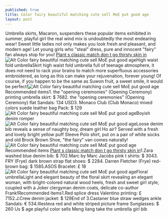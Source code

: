 ```yaml
---
published: true
title: Color fairy beautiful matching cute sell MoE put good age
layout: post
---
```

Umbrella skirts, Macaron, suspenders these popular items exhibited in summer, playful girl the real wind mix is undoubtedly the most endearing wear! Sweet little ladies not only makes you look fresh and pleasant, and modern age! Let young girls who \"steal\" dress, pure and innocent \"fairy\" fan always stop for you! [Plant s classic match don t go thirsty skin in](http://www.mkfans.com/2016/04/29/plant-s-classic-match-don-t-go-thirsty-skin-in-summer/)![Alt Color fairy beautiful matching cute sell MoE put good age](https://c2.staticflickr.com/8/7450/27257367710_ef08f753fe.jpg)High waist fold umbrellaSkirt high waist fold umbrella full of teenage atmosphere, it does not need to rack your brains to match more superfluous accessories embroidered, as long as this can make your rejuvenation, forever young! Of course, if you happen to be the same as Suwon fruit, a sweet smile, it would be perfect!![Alt Color fairy beautiful matching cute sell MoE put good age](https://c2.staticflickr.com/8/7326/27499634346_3d65510606.jpg)Recommended items1. the \"opening ceremonies\" (Opening Ceremony) printing umbrella skirt: $ 7682. the \"opening ceremonies\" (Opening Ceremony) flat Sandals: 134 USD3. Monaco Club (Club Monaco) mixed colors suede leather bag Pack: $ 129![Alt Color fairy beautiful matching cute sell MoE put good age](https://c2.staticflickr.com/8/7530/27461500911_4a6c0d54c9.jpg)Boyish denim romper![Alt Color fairy beautiful matching cute sell MoE put good age](https://c2.staticflickr.com/8/7370/27533695855_70f170a1d1.jpg)Loose denim bib reveals a sense of naughty boy, dream girl Ho air? Served with a fresh and lovely bright yellow puff Sleeve Polo shirt, put on a pair of white socks and old Brock Brown Shoe, \"the fairy\" van comes naturally!![Alt Color fairy beautiful matching cute sell MoE put good age](https://c2.staticflickr.com/8/7387/27435009222_ef69c1c6b5.jpg)Recommended items [Plant s classic match don t go thirsty skin in](http://www.mkfans.com/2016/04/29/plant-s-classic-match-don-t-go-thirsty-skin-in-summer/)1.Zara washed blue denim bib: $ 702.Marc by Marc Jacobs pink t shirts: $ 3043. FRY (Frye) dark brown strap flat shoes: $ 2284. Darren Fletcher (Frye) red-brown bag: $ 1585.ASOS Bracelet: £ 18![Alt Color fairy beautiful matching cute sell MoE put good age](https://c2.staticflickr.com/8/7330/26924466894_c87ac77954.jpg)Floral umbrellaLight and elegant beauty of the floral skirt revealing an elegant woman, with bright-colored natural wood heels, fresh and sweet girl style, coupled with a Joker clergyman denim coats, delicate co-author Frank!Recommended items1.Red splice dress Valentino printing: £ 7152.J.Crew denim jacket: $ 129End of 3.Castaner blue straw wedges ankle Sandals: € 534.Illesteva red and white striped picture frame Sunglasses: $ 260 Us $ age playful color sells Meng liang take the umbrella girl bib